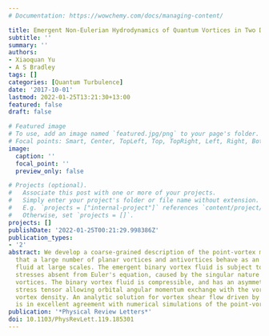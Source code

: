 ```yaml
---
# Documentation: https://wowchemy.com/docs/managing-content/

title: Emergent Non-Eulerian Hydrodynamics of Quantum Vortices in Two Dimensions
subtitle: ''
summary: ''
authors:
- Xiaoquan Yu
- A S Bradley
tags: []
categories: [Quantum Turbulence]
date: '2017-10-01'
lastmod: 2022-01-25T13:21:30+13:00
featured: false
draft: false

# Featured image
# To use, add an image named `featured.jpg/png` to your page's folder.
# Focal points: Smart, Center, TopLeft, Top, TopRight, Left, Right, BottomLeft, Bottom, BottomRight.
image:
  caption: ''
  focal_point: ''
  preview_only: false

# Projects (optional).
#   Associate this post with one or more of your projects.
#   Simply enter your project's folder or file name without extension.
#   E.g. `projects = ["internal-project"]` references `content/project/deep-learning/index.md`.
#   Otherwise, set `projects = []`.
projects: []
publishDate: '2022-01-25T00:21:29.998386Z'
publication_types:
- '2'
abstract: We develop a coarse-grained description of the point-vortex model, finding
  that a large number of planar vortices and antivortices behave as an inviscid non-Eulerian
  fluid at large scales. The emergent binary vortex fluid is subject to anomalous
  stresses absent from Euler's equation, caused by the singular nature of quantum
  vortices. The binary vortex fluid is compressible, and has an asymmetric Cauchy
  stress tensor allowing orbital angular momentum exchange with the vorticity and
  vortex density. An analytic solution for vortex shear flow driven by anomalous stresses
  is in excellent agreement with numerical simulations of the point-vortex model.
publication: '*Physical Review Letters*'
doi: 10.1103/PhysRevLett.119.185301
---
```

